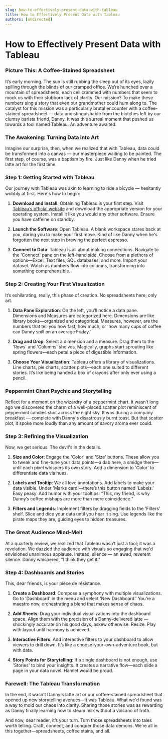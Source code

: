 ```yaml
---
slug: how-to-effectively-present-data-with-tableau
title: How to Effectively Present Data with Tableau
authors: [undirected]
---
```



# How to Effectively Present Data with Tableau

### Picture This: A Coffee-Stained Spreadsheet

It’s early morning. The sun is still rubbing the sleep out of its eyes, lazily spilling through the blinds of our cramped office. We’re hunched over a mountain of spreadsheets, each cell crammed with numbers that seem to mock us with their stubborn lack of clarity. Our mission? To make these numbers sing a story that even our grandmother could hum along to. The catalyst for this mission was a particularly brutal encounter with a coffee-stained spreadsheet — data undistinguishable from the blotches left by our clumsy barista friend, Danny. It was this surreal moment that pushed us towards a tool named Tableau. An adventure awaited.

### The Awakening: Turning Data into Art

Imagine our surprise, then, when we realized that with Tableau, data could be transformed into a canvas — our masterpiece waiting to be painted. The first step, of course, was a baptism by fire. Just like Danny when he tried latte art for the first time. 

### Step 1: Getting Started with Tableau

Our journey with Tableau was akin to learning to ride a bicycle — hesitantly wobbly at first. Here's how to begin:

1. **Download and Install**: Obtaining Tableau is your first step. Visit [Tableau’s official website](https://www.tableau.com/) and download the appropriate version for your operating system. Install it like you would any other software. Ensure you have caffeine on standby.

2. **Launch the Software**: Open Tableau. A blank workspace stares back at you, daring you to make your first move. Kind of like Danny when he's forgotten the next step in brewing the perfect espresso.

3. **Connect to Data**: Tableau is all about making connections. Navigate to the 'Connect' pane on the left-hand side. Choose from a plethora of options—Excel, Text files, SQL databases, and more. Import your dataset. Watch as numbers flow into columns, transforming into something comprehensible.

### Step 2: Creating Your First Visualization

It’s exhilarating, really, this phase of creation. No spreadsheets here; only art.

1. **Data Pane Exploration**: On the left, you’ll notice a data pane. Dimensions and Measures are categorized here. Dimensions are like library books—organized and categorical. Measures, however, are the numbers that tell you how fast, how much, or 'how many cups of coffee can Danny spill on an average Friday.'

2. **Drag and Drop**: Select a dimension and a measure. Drag them to the 'Rows' and 'Columns' shelves. Magically, graphs start sprouting like spring flowers—each petal a piece of digestible information.

3. **Choose Your Visualization**: Tableau offers a library of visualizations. Line charts, pie charts, scatter plots—each one suited to different stories. It’s like being handed a box of crayons after only ever using a pencil.

### Peppermint Chart Psychic and Storytelling

Reflect for a moment on the wizardry of a peppermint chart. It wasn’t long ago we discovered the charm of a well-placed scatter plot reminiscent of peppermint candies shot across the night sky. It was during a company breakfast — complete with Danny's disastrously burnt toast. But that scatter plot, it spoke more loudly than any amount of savory aroma ever could.

### Step 3: Refining the Visualization

Now, we get serious. The devil's in the details.

1. **Size and Color**: Engage the 'Color' and 'Size' buttons. These allow you to tweak and fine-tune your data points—a dab here, a smidge there—until each pixel whispers its own story. Add a dimension to 'Color' to differentiate data via hues. 

2. **Labels and Tooltip**: We all love annotations. Add labels to make your data visible. Under 'Marks card'—there’s this button named 'Labels.’ Easy peasy. Add humor with your tooltips: “This, my friend, is why Danny’s coffee mishaps are more than mere coincidence.”

3. **Filters and Legends**: Implement filters by dragging fields to the 'Filters' shelf. Slice and dice your data until you hear it sing. Use legends like the pirate maps they are, guiding eyes to hidden treasures. 

### The Great Audience Mind-Melt

At a quarterly review, we realized that Tableau wasn’t just a tool; it was a revelation. We dazzled the audience with visuals so engaging that we'd envisioned unanimous applause. Instead, silence — an awed, reverent silence. Danny whispered, "I think they get it."

### Step 4: Dashboards and Stories

This, dear friends, is your pièce de résistance.

1. **Create a Dashboard**: Compose a symphony with multiple visualizations. Go to 'Dashboard' in the menu and select 'New Dashboard.' You’re a maestro now, orchestrating a blend that makes sense of chaos.

2. **Add Sheets**: Drag your individual visualizations into the dashboard space. Align them with the precision of a Danny-delivered latte — shockingly accurate on his good days, askew otherwise. Resize. Play with layout until harmony is achieved.

3. **Interactive Filters**: Add interactive filters to your dashboard to allow viewers to drill down. It’s like a choose-your-own-adventure book, but with data.

4. **Story Points for Storytelling**: If a single dashboard is not enough, use 'Stories' to bind your insights. It creates a narrative flow—each slide a page in your data novel. Hamlet would be proud. 

### Farewell: The Tableau Transformation

In the end, it wasn't Danny's latte art or our coffee-stained spreadsheet that opened up new storytelling avenues—it was Tableau. What we'd found was a way to mold our chaos into clarity. Sharing those stories was as rewarding as Danny finally learning how to steam milk without a volcano of froth.

And now, dear reader, it’s your turn. Turn those spreadsheets into tales worth telling. Craft, connect, and conquer those data demons. We’re all in this together—spreadsheets, coffee stains, and all.